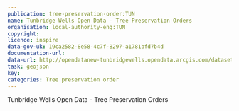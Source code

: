 ```yaml
---
publication: tree-preservation-order:TUN
name: Tunbridge Wells Open Data - Tree Preservation Orders
organisation: local-authority-eng:TUN
copyright: 
licence: inspire
data-gov-uk: 19ca2582-8e58-4c7f-8297-a1781bfd7b4d
documentation-url: 
data-url: http://opendatanew-tunbridgewells.opendata.arcgis.com/datasets/b8add41804c44aeda117263c56835ee2_0.geojson
task: geojson
key: 
categories: Tree preservation order
---
```


Tunbridge Wells Open Data - Tree Preservation Orders
